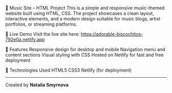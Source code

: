 🎵 Music Site – HTML Project
This is a simple and responsive music-themed website built using HTML, CSS. The project showcases a clean layout, interactive elements, and a modern design suitable for music blogs, artist portfolios, or streaming platforms.


🔗 Live Demo
Visit the live site here: https://adorable-biscochitos-792e0a.netlify.app


📁 Features
Responsive design for desktop and mobile
Navigation menu and content sections
Visual styling with CSS
Hosted on Netlify for fast and free deployment


🚀 Technologies Used
HTML5
CSS3
Netlify (for deployment)

---
Created by **Natalia Smyrnova**
